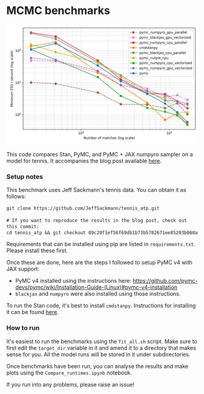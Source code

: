 # MCMC benchmarks

![ESS](images/ess_values.png)

This code compares Stan, PyMC, and PyMC + JAX numpyro sampler on a model for
tennis. It accompanies the blog post available
[here](https://martiningram.github.io/mcmc-comparison/).

### Setup notes

This benchmark uses Jeff Sackmann's tennis data. You can obtain it as follows:

```
git clone https://github.com/JeffSackmann/tennis_atp.git

# If you want to reproduce the results in the blog post, check out this commit:
cd tennis_atp && git checkout 89c20f1ef56f69db1b73b5782671ee85203b068a
```

Requirements that can be installed using pip are listed in
`requirements.txt`. Please install these first.

Once these are done, here are the steps I followed to setup PyMC v4 with JAX support:

* PyMC v4 installed using the instructions here: https://github.com/pymc-devs/pymc/wiki/Installation-Guide-(Linux)#pymc-v4-installation
* `blackjax` and `numpyro` were also installed using those instructions.

To run the Stan code, it's best to install `cmdstanpy`. Instructions for
installing it can be found [here](https://mc-stan.org/cmdstanpy/installation.html).

### How to run

It's easiest to run the benchmarks using the `fit_all.sh` script. Make sure to
first edit the `target_dir` variable in it and amend it to a directory that
makes sense for you. All the model runs will be stored in it under
subdirectories.

Once benchmarks have been run, you can analyse the results and make plots using
the `Compare_runtimes.ipynb` notebook.

If you run into any problems, please raise an issue!
